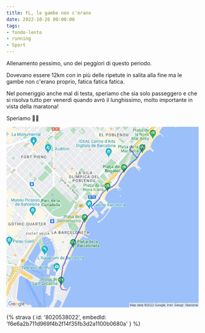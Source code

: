 ```yaml
---
title: FL, le gambe non c'erano
date: 2022-10-26 00:00:00
tags:
- fondo-lento
- running
- Sport
---
```


Allenamento pessimo, uno dei peggiori di questo periodo.

Dovevano essere 12km con in più delle ripetute in salita alla fine ma le gambe non c'erano proprio, fatica fatica fatica.

Nel pomeriggio anche mal di testa, speriamo che sia solo passeggero e che si risolva tutto per venerdì quando avrò il lunghissimo, molto importante in vista della maratona!

Speriamo 🤞🏻

![](images/20221026-activity-map.png)

{% strava { id: '8020538022', embedId: 'f6e6a2b711d969f4b2f14f35fb3d2a1100b0680a' } %}
